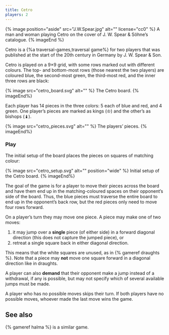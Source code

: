 ```yaml
---
title: Cetro
players: 2
---
```


{% image 
    position="aside"
    src="J.W.Spear.jpg"
    alt=""
    license="cc0"
    %}
A man and woman playing Cetro on the cover of J. W. Spear & Söhne’s catalogue.
{% imageEnd %}

<p class="lead">
Cetro is a {%a traversal-games,traversal game%} for two players that was 
published at the start of the 20th century in Germany by J. W. Spear & Son.
</p>

<!-- excerpt -->

Cetro is played on a 9×9 grid, with some rows marked out with different colours.
The top- and bottom-most rows (those nearest the two players) are coloured blue,
the second-most green, the third-most red, and the inner three rows are black:

{% image src="cetro_board.svg" alt="" %}
The Cetro board.
{% imageEnd%}

Each player has 14 pieces in the three colors: 5 each of blue and red, and 4
green. One player’s pieces are marked as kings (&#x2654;) and the other’s as
bishops (&#x265D;).

{% image src="cetro_pieces.svg" alt="" %}
The players’ pieces.
{% imageEnd%}

### Play

The initial setup of the board places the pieces on squares of matching colour:

{% image src="cetro_setup.svg" alt="" position="wide" %}
Initial setup of the Cetro board.
{% imageEnd%}

The goal of the game is for a player to move their pieces across the board and
have them end up in the matching-coloured spaces on their opponent’s side of the
board. Thus, the blue pieces must traverse the entire board to end up in the
opponent’s back row, but the red pieces only need to move four rows forward.

On a player’s turn they may move one piece. A piece may make one of two moves:

1. it may jump over a **single** piece (of either side) in a forward diagonal
   direction (this does not capture the jumped piece), or
2. retreat a single square back in either diagonal direction.

This means that the white squares are unused, as in {% gameref draughts %}. Note
that a piece may **not** move one square forward in a diagonal direction like in
draughts.

A player can also **demand** that their opponent make a jump instead of a
withdrawal, if any is possible, but may not specify which of several available
jumps must be made.

A player who has no possible moves skips their turn. If both players have no
possible moves, whoever made the last move wins the game.

## See also

{% gameref halma %} is a similar game.
